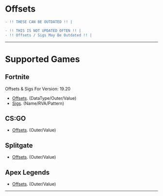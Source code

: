 # Offsets
```diff
- !! THESE CAN BE OUTDATED !! | 

- !! THIS IS NOT UPDATED OFTEN !! | 
- !! Offsets / Sigs May Be Outdated !! | 
```

---------------------
# Supported Games

## Fortnite

Offsets & Sigs For Version: 19.20

- [Offsets](https://github.com/ofDataa/offsets/blob/main/fortnite/offsets). (DataType/Outer/Value)
- [Sigs](https://github.com/ofDataa/offsets/blob/main/fortnite/sigs). (Name/RVA/Pattern)

## CS:GO

- [Offsets](https://github.com/ofDataa/offsets/blob/main/csgo/offsets). (Outer/Value)

## Splitgate

- [Offsets](https://github.com/ofDataa/offsets/blob/main/splitgate/offsets). (Outer/Value)

## Apex Legends

- [Offsets](https://github.com/ofDataa/offsets/blob/main/apexlegends/offsets). (Outer/Value)

---------------------
